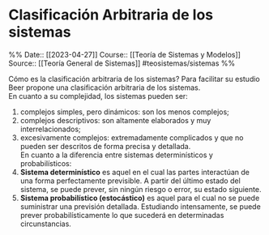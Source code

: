 # Clasificación Arbitraria de los sistemas

%%
Date:: [[2023-04-27]]
Course:: [[Teoría de Sistemas y Modelos]]
Source:: [[Teoría General de Sistemas]]
#teosistemas/sistemas 
%%

Cómo es la clasificación arbitraria de los sistemas?
Para facilitar su estudio Beer propone una clasificación arbitraria de los sistemas.  
En cuanto a su complejidad, los sistemas pueden ser:  
1. complejos simples, pero dinámicos: son los menos complejos;  
2. complejos descriptivos: son altamente elaborados y muy interrelacionados;  
3. excesivamente complejos: extremadamente complicados y que no pueden ser descritos de forma precisa y detallada.  
En cuanto a la diferencia entre sistemas determinísticos y probabilísticos:  
1. **Sistema determinístico** es aquel en el cual las partes interactúan de una  forma perfectamente previsible. A partir del último estado del sistema, se  puede prever, sin ningún riesgo o error, su estado siguiente.  
2. **Sistema probabilístico (estocástico)** es aquel para el cual no se puede suministrar una  previsión detallada. Estudiando intensamente, se puede prever probabilísticamente lo que sucederá en determinadas circunstancias.
